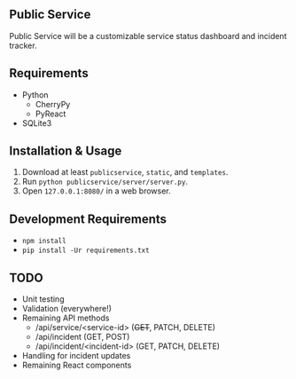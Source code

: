## Public Service

Public Service will be a customizable service status dashboard and incident tracker.

## Requirements

* Python
    * CherryPy
    * PyReact
* SQLite3

## Installation & Usage

1. Download at least ```publicservice```, ```static```, and ```templates```.
2. Run ```python publicservice/server/server.py```.
3. Open ```127.0.0.1:8080/``` in a web browser.

## Development Requirements

* ```npm install```
* ```pip install -Ur requirements.txt```

## TODO

* Unit testing
* Validation (everywhere!)
* Remaining API methods
    * /api/service/\<service-id\> (~~GET~~, PATCH, DELETE)
    * /api/incident (GET, POST)
    * /api/incident/\<incident-id\> (GET, PATCH, DELETE)
* Handling for incident updates
* Remaining React components
